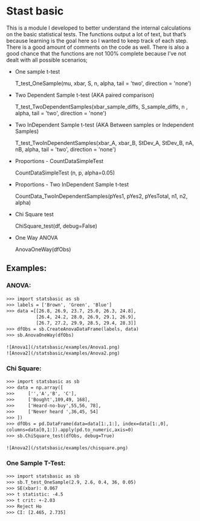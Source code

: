 # Stast basic

This is a module I developed to better understand the internal calculations on the basic statistical tests.
The functions  output a lot of text, but that’s because learning is the goal here so I wanted to keep track of each step.
There is a good amount of comments on the code as well.
There is also a good chance that the functions are not 100% complete because I’ve not dealt with all possible scenarios;

* One sample t-test

	T_test_OneSample(mu, xbar, S, n, alpha, tail = 'two', direction = 'none')
	
* Two Dependent Sample t-test 	 (AKA paired comparison)

	T_test_TwoDependentSamples(xbar_sample_diffs, S_sample_diffs, n , alpha, tail = 'two', direction = 'none')

* Two InDependent Sample t-test  (AKA Between samples or Independent Samples)
	
	T_test_TwoInDependentSamples(xbar_A, xbar_B, StDev_A, StDev_B, nA, nB, alpha, tail = 'two', direction = 'none')
	
* Proportions - CountDataSimpleTest

	CountDataSimpleTest (n, p, alpha=0.05)

* Proportions - Two InDependent Sample t-test

	CountData_TwoInDependentSamples(pYes1, pYes2, pYesTotal, n1, n2, alpha)

* Chi Square test

	ChiSquare_test(df, debug=False)

*  One Way ANOVA

	AnovaOneWay(dfObs)

## Examples:

### ANOVA:

    >>> import statsbasic as sb
    >>> labels = ['Brown', 'Green', 'Blue']
    >>> data =[[26.8, 26.9, 23.7, 25.0, 26.3, 24.8],
			   [26.4, 24.2, 28.0, 26.9, 29.1, 26.9],       
			   [26.7, 27.2, 29.9, 28.5, 29.4, 28.3]]
    >>> dfObs = sb.CreateAnovaDataFrame(labels, data)
    >>> sb.AnovaOneWay(dfObs)

	![Anova1](/statsbasic/examples/Anova1.png)
	![Anova2](/statsbasic/examples/Anova2.png)


### Chi Square:	

    >>> import statsbasic as sb
    >>> data = np.array([
    >>>     ['','A','B', 'C'],
    >>>     ['Bought',109,49, 168],
    >>>     ['Heard-no-buy',55,56, 78],
    >>>     ['Never heard ',36,45, 54]
    >>> ])
    >>> dfObs = pd.DataFrame(data=data[1:,1:], index=data[1:,0], columns=data[0,1:]).apply(pd.to_numeric,axis=0)
    >>> sb.ChiSquare_test(dfObs, debug=True)
	
	![Anova2](/statsbasic/examples/chisquare.png)	

### One Sample T-Test:		

    >>> import statsbasic as sb
    >>> sb.T_test_OneSample(2.9, 2.6, 0.4, 36, 0.05)
	>>> SE(xbar): 0.067
	>>> t statistic: -4.5
	>>> t crit: +-2.03
	>>> Reject Ho
	>>> CI: [2.465, 2.735]	